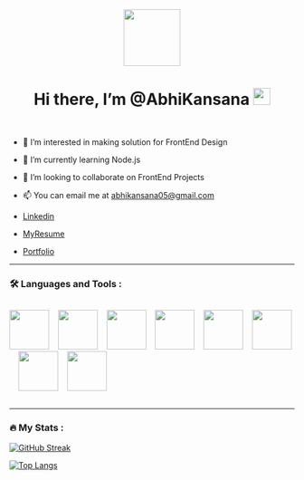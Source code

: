
<div id="header" align="center">
  <img src="https://media.giphy.com/media/M9gbBd9nbDrOTu1Mqx/giphy.gif" width="100"/>
</div>
<h1 align="center">
 Hi there, I’m @AbhiKansana
  <img src="https://media.giphy.com/media/hvRJCLFzcasrR4ia7z/giphy.gif" width="30px"/>
</h1>
<br>


- 👀 I’m interested in making solution for FrontEnd Design<br>
- 🌱 I’m currently learning Node.js<br>
- 💞️ I’m looking to collaborate on FrontEnd Projects<br>
- 📫 You can email me at abhikansana05@gmail.com<br>

- [Linkedin](https://www.linkedin.com/in/abhishek-kansana-36608a233/)<br>

- [MyResume](https://docs.google.com/document/d/1G81SG5UDHbMfKWIII44Nq4rgVHeO6MSJBhJlaeBxZtg/edit)<br>

- [Portfolio](https://abhishek-kansana-portfolio.netlify.app/)<br>

---

### :hammer_and_wrench: Languages and Tools :

<div style="display:flex;justify-content:space-between;">
 
  <img src="https://cdn.jsdelivr.net/gh/devicons/devicon/icons/javascript/javascript-original.svg" width="70px" />&nbsp;&nbsp;&nbsp;
  <img src="https://cdn.jsdelivr.net/gh/devicons/devicon/icons/css3/css3-original.svg" width="70px" />&nbsp;&nbsp;&nbsp;
  <img src="https://cdn.jsdelivr.net/gh/devicons/devicon/icons/html5/html5-original.svg" width="70px" />&nbsp;&nbsp;&nbsp;
   <img src="https://cdn.jsdelivr.net/gh/devicons/devicon/icons/react/react-original-wordmark.svg" width="70px" />&nbsp;&nbsp;&nbsp;
  <img src="https://cdn.jsdelivr.net/gh/devicons/devicon/icons/redux/redux-original.svg" width="70px" />&nbsp;&nbsp;&nbsp;
  <img src="https://cdn.jsdelivr.net/gh/devicons/devicon/icons/materialui/materialui-original.svg" width="70px" />&nbsp;&nbsp;&nbsp;
   <img src="https://cdn.jsdelivr.net/gh/devicons/devicon/icons/git/git-original.svg" width="70px" />&nbsp;&nbsp;&nbsp;
   <img src="https://cdn.jsdelivr.net/gh/devicons/devicon/icons/github/github-original-wordmark.svg" width="70px" />&nbsp;&nbsp;&nbsp;
        
</div>

---

### :fire: My Stats :
[![GitHub Streak](http://github-readme-streak-stats.herokuapp.com?user=AbhiKansana&theme=dark&background=000000)](https://git.io/streak-stats)

[![Top Langs](https://github-readme-stats.vercel.app/api/top-langs/?username=AbhiKansana&layout=compact&theme=vision-friendly-dark)](https://github.com/anuraghazra/github-readme-stats)
